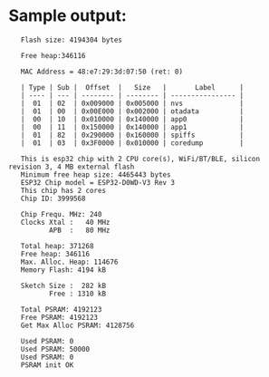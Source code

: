 # Sample output:

       Flash size: 4194304 bytes
       
       Free heap:346116
       
       MAC Address = 48:e7:29:3d:07:50 (ret: 0)

       | Type | Sub |  Offset  |   Size   |       Label      |
       | ---- | --- | -------- | -------- | ---------------- |
       |  01  | 02  | 0x009000 | 0x005000 | nvs              |
       |  01  | 00  | 0x00E000 | 0x002000 | otadata          |
       |  00  | 10  | 0x010000 | 0x140000 | app0             |
       |  00  | 11  | 0x150000 | 0x140000 | app1             |
       |  01  | 82  | 0x290000 | 0x160000 | spiffs           |
       |  01  | 03  | 0x3F0000 | 0x010000 | coredump         |
       
       This is esp32 chip with 2 CPU core(s), WiFi/BT/BLE, silicon revision 3, 4 MB external flash
       Minimum free heap size: 4465443 bytes
       ESP32 Chip model = ESP32-D0WD-V3 Rev 3
       This chip has 2 cores
       Chip ID: 3999568
       
       Chip Frequ. MHz: 240
       Clocks Xtal :   40 MHz
              APB  :   80 MHz

       Total heap: 371268
       Free heap: 346116
       Max. Alloc. Heap: 114676
       Memory Flash: 4194 kB

       Sketch Size :  282 kB
              Free : 1310 kB
       
       Total PSRAM: 4192123
       Free PSRAM: 4192123
       Get Max Alloc PSRAM: 4128756
       
       Used PSRAM: 0 
       Used PSRAM: 50000 
       Used PSRAM: 0 
       PSRAM init OK
